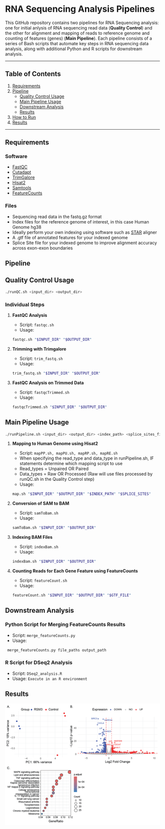 # RNA Sequencing Analysis Pipelines

This GitHub repository contains two pipelines for RNA Sequencing analysis: one for initial anlysis of RNA sequencing read data (**Quality Control**) and the other for alignment and mapping of reads to reference genome and counting of features (genes) (**Main Pipeline**). Each pipeline consists of a series of Bash scripts that automate key steps in RNA sequencing data analysis, along with additional Python and R scripts for downstream analysis.

---

## Table of Contents
1. [Requirements](#requirements)
2. [Pipeline](#pipeline)
    - [Quality Control Usage](#quality-control-usage)
    - [Main Pipeline Usage](#main-pipeline-usage)
    - [Downstream Analysis](#downstream-analysis)
    - [Results](#results)
3. [How to Run](#how-to-run)
4. [Results](#results)

---


## Requirements

### Software
- [FastQC](https://www.bioinformatics.babraham.ac.uk/projects/fastqc/)
- [Cutadapt](https://cutadapt.readthedocs.io/en/stable/)
- [TrimGalore](https://www.bioinformatics.babraham.ac.uk/projects/trim_galore/)
- [Hisat2](https://daehwankimlab.github.io/hisat2/)
- [Samtools](http://www.htslib.org/)
- [FeatureCounts](http://subread.sourceforge.net/)

### Files
- Sequencing read data in the fastq.gz format
- Index files for the reference genome of interest, in this case Human Genome hg38
- Ideally perform your own indexing using software such as [STAR](https://github.com/alexdobin/STAR) aligner
- A .gtf file of annotated features for your indexed genome 
- Splice Site file for your indexed genome to improve alignment accuracy across exon-exon boundaries

## Pipeline

## Quality Control Usage

```bash
./runQC.sh <input_dir> <output_dir>
```
### Individual Steps

1. **FastQC Analysis**

   - Script: `fastqc.sh`
   - Usage: 
    ```bash 
    fastqc.sh "$INPUT_DIR" "$OUTPUT_DIR"
    ```

2. **Trimming with Trimgalore**

   - Script: `trim_fastq.sh`
   - Usage: 
   ```bash 
   trim_fastq.sh "$INPUT_DIR" "$OUTPUT_DIR"
   ```

3. **FastQC Analysis on Trimmed Data**

   - Script: `fastqcTrimmed.sh`
   - Usage: 
   ```bash 
   fastqcTrimmed.sh "$INPUT_DIR" "$OUTPUT_DIR"
   ```

## Main Pipeline Usage

```bash
./runPipeline.sh <input_dir> <output_dir> <index_path> <splice_sites_file> <gtf_file> <read_type> <data_type>
```

1. **Mapping to Human Genome using Hisat2**

   - Script: `mapPP.sh, mapPU.sh, mapRP.sh, mapRE.sh`
   - When specifying the read_type and data_type in runPipeline.sh, IF statements determine which mapping script to use
   - Read_types = Unpaired OR Paired
   - Data_types = Raw OR Processed (Raw will use files processed by runQC.sh in the Quality Control step)
   - Usage: 
   ```bash 
   map.sh "$INPUT_DIR" "$OUTPUT_DIR" "$INDEX_PATH" "$SPLICE_SITES"
   ```

2. **Conversion of SAM to BAM**

   - Script: `samToBam.sh`
   - Usage: 
   ```bash 
   samToBam.sh "$INPUT_DIR" "$OUTPUT_DIR"
   ```

3. **Indexing BAM Files**

   - Script: `indexBam.sh`
   - Usage: 
   ```bash 
   indexBam.sh "$INPUT_DIR" "$OUTPUT_DIR"
   ```

4. **Counting Reads for Each Gene Feature using FeatureCounts**

   - Script: `featureCount.sh`
   - Usage: 
   ```bash 
   featureCount.sh "$INPUT_DIR" "$OUTPUT_DIR" "$GTF_FILE"
   ```

## Downstream Analysis

### Python Script for Merging FeatureCounts Results

   - Script: `merge_featureCounts.py`
   - Usage: 
   ```python 
    merge_featureCounts.py file_paths output_path
   ```

### R Script for DSeq2 Analysis

   - Script: `DSeq2_analysis.R`
   - Usage: `Execute in an R environment`

## Results

![Figure](https://github.com/focyte/Bash-RNAseq/blob/main/Figure.png) 
